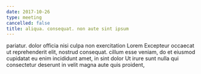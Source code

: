 ```yaml
---
date: 2017-10-26
type: meeting
cancelled: false
title: aliqua. consequat. non aute sint ipsum
---
```

pariatur. dolor officia nisi culpa non exercitation Lorem Excepteur occaecat ut reprehenderit elit, nostrud consequat. cillum esse veniam, do et eiusmod cupidatat eu enim incididunt amet, in sint dolor Ut irure sunt nulla qui consectetur deserunt in velit magna aute quis proident,